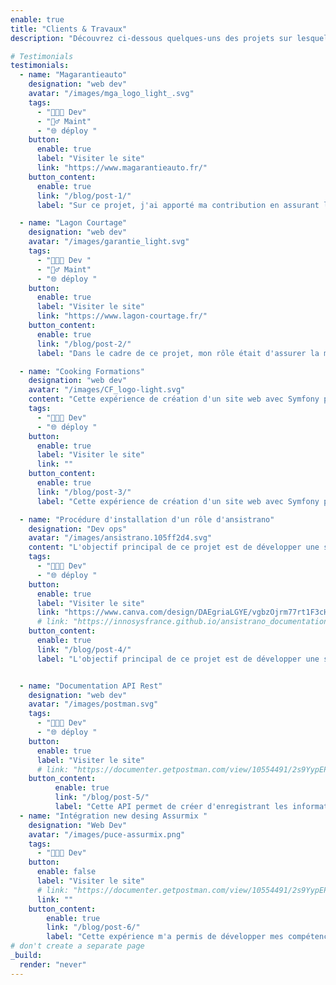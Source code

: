 ```yaml
---
enable: true
title: "Clients & Travaux"
description: "Découvrez ci-dessous quelques-uns des projets sur lesquels j'ai travaillé au cours de mes années d'expérience professionnelle."

# Testimonials
testimonials:
  - name: "Magarantieauto"
    designation: "web dev"
    avatar: "/images/mga_logo_light_.svg"
    tags:
      - "👨🏻‍💻 Dev"
      - "👷‍♂️ Maint"
      - "🌐 déploy "
    button:
      enable: true
      label: "Visiter le site"
      link: "https://www.magarantieauto.fr/"
    button_content:
      enable: true
      link: "/blog/post-1/"
      label: "Sur ce projet, j'ai apporté ma contribution en assurant la maintenance et en intégrant de nouvelles fonctionnalités pour améliorer l'expérience utilisateur(...)."

  - name: "Lagon Courtage"
    designation: "web dev"
    avatar: "/images/garantie_light.svg"
    tags:
      - "👨🏻‍💻 Dev "
      - "👷‍♂️ Maint"
      - "🌐 déploy "
    button:
      enable: true
      label: "Visiter le site"
      link: "https://www.lagon-courtage.fr/"
    button_content:
      enable: true
      link: "/blog/post-2/"
      label: "Dans le cadre de ce projet, mon rôle était d'assurer la maintenance continue du système tout en ajoutant de nouvelles fonctionnalités(...)."

  - name: "Cooking Formations"
    designation: "web dev"
    avatar: "/images/CF_logo-light.svg"
    content: "Cette expérience de création d'un site web avec Symfony pour Cooking Formations a été extrêmement gratifiante pour moi en tant que web dev..."
    tags:
      - "👨🏻‍💻 Dev"
      - "🌐 déploy "
    button:
      enable: true
      label: "Visiter le site"
      link: ""
    button_content:
      enable: true
      link: "/blog/post-3/"
      label: "Cette expérience de création d'un site web avec Symfony pour Cooking Formations a été extrêmement gratifiante pour moi en tant que Web Designes(...)."

  - name: "Procédure d'installation d'un rôle d'ansistrano"
    designation: "Dev ops"
    avatar: "/images/ansistrano.105ff2d4.svg"
    content: "L'objectif principal de ce projet est de développer une solution qui facilite le déploiement des applications.."
    tags:
      - "👨🏻‍💻 Dev"
      - "🌐 déploy "
    button:
      enable: true
      label: "Visiter le site"
      link: "https://www.canva.com/design/DAEgriaLGYE/vgbzOjrm77rt1F3cHNkrmA/edit?utm_content=DAEgriaLGYE&utm_campaign=designshare&utm_medium=link2&utm_source=sharebutton"
      # link: "https://innosysfrance.github.io/ansistrano_documentation/"
    button_content:
      enable: true
      link: "/blog/post-4/"
      label: "L'objectif principal de ce projet est de développer une solution qui facilite le déploiement des applications(...)."


  - name: "Documentation API Rest"
    designation: "web dev"
    avatar: "/images/postman.svg"
    tags:
      - "👨🏻‍💻 Dev"
      - "🌐 déploy "
    button:
      enable: true
      label: "Visiter le site"
      # link: "https://documenter.getpostman.com/view/10554491/2s9YypEP76"
    button_content:
          enable: true
          link: "/blog/post-5/"
          label: "Cette API permet de créer d'enregistrant les informations fournies par l'utilisateur, elle permet également la mise à jour des informations(...)."
  - name: "Intégration new desing Assurmix "
    designation: "Web Dev"
    avatar: "/images/puce-assurmix.png"
    tags:
      - "👨🏻‍💻 Dev"
    button:
      enable: false
      label: "Visiter le site"
      # link: "https://documenter.getpostman.com/view/10554491/2s9YypEP76"
      link: "" 
    button_content:
        enable: true
        link: "/blog/post-6/"
        label: "Cette expérience m'a permis de développer mes compétences et de renforcer ma capacité à travailler en équipe(...)."
# don't create a separate page
_build:
  render: "never"
---
```

